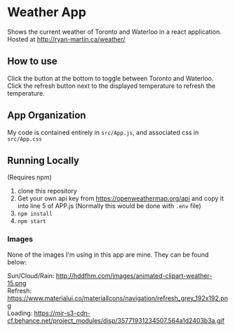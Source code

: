# Weather App

Shows the current weather of Toronto and Waterloo in a react application.
Hosted at http://ryan-martin.ca/weather/

## How to use

Click the button at the bottom to toggle between Toronto and Waterloo.
Click the refresh button next to the displayed temperature to refresh the temperature.

## App Organization

My code is contained entirely in `src/App.js`, and associated css in `src/App.css`

## Running Locally

(Requires npm)

1) clone this repository
2) Get your own api key from https://openweathermap.org/api and copy it into line 5 of APP.js (Normally this would be done with `.env` file)
3) `npm install`
4) `npm start`


### Images

None of the images I'm using in this app are mine. They can be found below:

Sun/Cloud/Rain: http://hddfhm.com/images/animated-clipart-weather-15.png \
Refresh:        https://www.materialui.co/materialIcons/navigation/refresh_grey_192x192.png \
Loading:        https://mir-s3-cdn-cf.behance.net/project_modules/disp/35771931234507.564a1d2403b3a.gif
